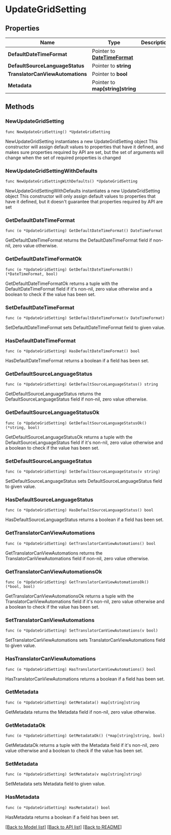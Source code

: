 # UpdateGridSetting

## Properties

Name | Type | Description | Notes
------------ | ------------- | ------------- | -------------
**DefaultDateTimeFormat** | Pointer to [**DateTimeFormat**](DateTimeFormat.md) |  | [optional] 
**DefaultSourceLanguageStatus** | Pointer to **string** |  | [optional] 
**TranslatorCanViewAutomations** | Pointer to **bool** |  | [optional] 
**Metadata** | Pointer to **map[string]string** |  | [optional] 

## Methods

### NewUpdateGridSetting

`func NewUpdateGridSetting() *UpdateGridSetting`

NewUpdateGridSetting instantiates a new UpdateGridSetting object
This constructor will assign default values to properties that have it defined,
and makes sure properties required by API are set, but the set of arguments
will change when the set of required properties is changed

### NewUpdateGridSettingWithDefaults

`func NewUpdateGridSettingWithDefaults() *UpdateGridSetting`

NewUpdateGridSettingWithDefaults instantiates a new UpdateGridSetting object
This constructor will only assign default values to properties that have it defined,
but it doesn't guarantee that properties required by API are set

### GetDefaultDateTimeFormat

`func (o *UpdateGridSetting) GetDefaultDateTimeFormat() DateTimeFormat`

GetDefaultDateTimeFormat returns the DefaultDateTimeFormat field if non-nil, zero value otherwise.

### GetDefaultDateTimeFormatOk

`func (o *UpdateGridSetting) GetDefaultDateTimeFormatOk() (*DateTimeFormat, bool)`

GetDefaultDateTimeFormatOk returns a tuple with the DefaultDateTimeFormat field if it's non-nil, zero value otherwise
and a boolean to check if the value has been set.

### SetDefaultDateTimeFormat

`func (o *UpdateGridSetting) SetDefaultDateTimeFormat(v DateTimeFormat)`

SetDefaultDateTimeFormat sets DefaultDateTimeFormat field to given value.

### HasDefaultDateTimeFormat

`func (o *UpdateGridSetting) HasDefaultDateTimeFormat() bool`

HasDefaultDateTimeFormat returns a boolean if a field has been set.

### GetDefaultSourceLanguageStatus

`func (o *UpdateGridSetting) GetDefaultSourceLanguageStatus() string`

GetDefaultSourceLanguageStatus returns the DefaultSourceLanguageStatus field if non-nil, zero value otherwise.

### GetDefaultSourceLanguageStatusOk

`func (o *UpdateGridSetting) GetDefaultSourceLanguageStatusOk() (*string, bool)`

GetDefaultSourceLanguageStatusOk returns a tuple with the DefaultSourceLanguageStatus field if it's non-nil, zero value otherwise
and a boolean to check if the value has been set.

### SetDefaultSourceLanguageStatus

`func (o *UpdateGridSetting) SetDefaultSourceLanguageStatus(v string)`

SetDefaultSourceLanguageStatus sets DefaultSourceLanguageStatus field to given value.

### HasDefaultSourceLanguageStatus

`func (o *UpdateGridSetting) HasDefaultSourceLanguageStatus() bool`

HasDefaultSourceLanguageStatus returns a boolean if a field has been set.

### GetTranslatorCanViewAutomations

`func (o *UpdateGridSetting) GetTranslatorCanViewAutomations() bool`

GetTranslatorCanViewAutomations returns the TranslatorCanViewAutomations field if non-nil, zero value otherwise.

### GetTranslatorCanViewAutomationsOk

`func (o *UpdateGridSetting) GetTranslatorCanViewAutomationsOk() (*bool, bool)`

GetTranslatorCanViewAutomationsOk returns a tuple with the TranslatorCanViewAutomations field if it's non-nil, zero value otherwise
and a boolean to check if the value has been set.

### SetTranslatorCanViewAutomations

`func (o *UpdateGridSetting) SetTranslatorCanViewAutomations(v bool)`

SetTranslatorCanViewAutomations sets TranslatorCanViewAutomations field to given value.

### HasTranslatorCanViewAutomations

`func (o *UpdateGridSetting) HasTranslatorCanViewAutomations() bool`

HasTranslatorCanViewAutomations returns a boolean if a field has been set.

### GetMetadata

`func (o *UpdateGridSetting) GetMetadata() map[string]string`

GetMetadata returns the Metadata field if non-nil, zero value otherwise.

### GetMetadataOk

`func (o *UpdateGridSetting) GetMetadataOk() (*map[string]string, bool)`

GetMetadataOk returns a tuple with the Metadata field if it's non-nil, zero value otherwise
and a boolean to check if the value has been set.

### SetMetadata

`func (o *UpdateGridSetting) SetMetadata(v map[string]string)`

SetMetadata sets Metadata field to given value.

### HasMetadata

`func (o *UpdateGridSetting) HasMetadata() bool`

HasMetadata returns a boolean if a field has been set.


[[Back to Model list]](../README.md#documentation-for-models) [[Back to API list]](../README.md#documentation-for-api-endpoints) [[Back to README]](../README.md)



